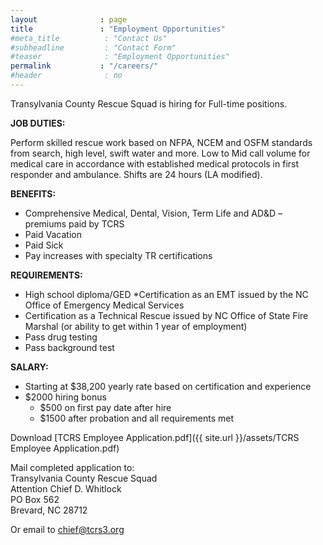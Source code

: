 ```yaml
---
layout              : page
title               : "Employment Opportunities"
#meta_title          : "Contact Us"
#subheadline         : "Contact Form"
#teaser              : "Employment Opportunities"
permalink           : "/careers/"
#header              : no
---
```


Transylvania County Rescue Squad is hiring for Full-time positions.

**JOB DUTIES:**

Perform skilled rescue work based on NFPA, NCEM and OSFM standards from search, high level, swift water and more. Low to Mid call volume for medical care in accordance with established medical protocols in first responder and ambulance.  Shifts are 24 hours (LA modified).

 

**BENEFITS:**

* Comprehensive Medical, Dental, Vision, Term Life and AD&D – premiums paid by TCRS
* Paid Vacation
* Paid Sick
* Pay increases with specialty TR certifications

**REQUIREMENTS:**

* High school diploma/GED
*​Certification as an EMT issued by the NC Office of Emergency Medical Services
* Certification as a Technical Rescue issued by NC Office of State Fire Marshal (or ability to get within 1 year of employment)
* Pass drug testing
* Pass background test

**SALARY:**

* Starting at $38,200 yearly rate based on certification and experience
* $2000 hiring bonus
  * $500 on first pay date after hire
  * $1500 after probation and all requirements met

 
Download
[TCRS Employee Application.pdf]({{ site.url }}/assets/TCRS Employee Application.pdf)

Mail completed application to:  
Transylvania County Rescue Squad  
Attention Chief D. Whitlock  
PO Box 562  
Brevard, NC 28712

Or email to chief@tcrs3.org

